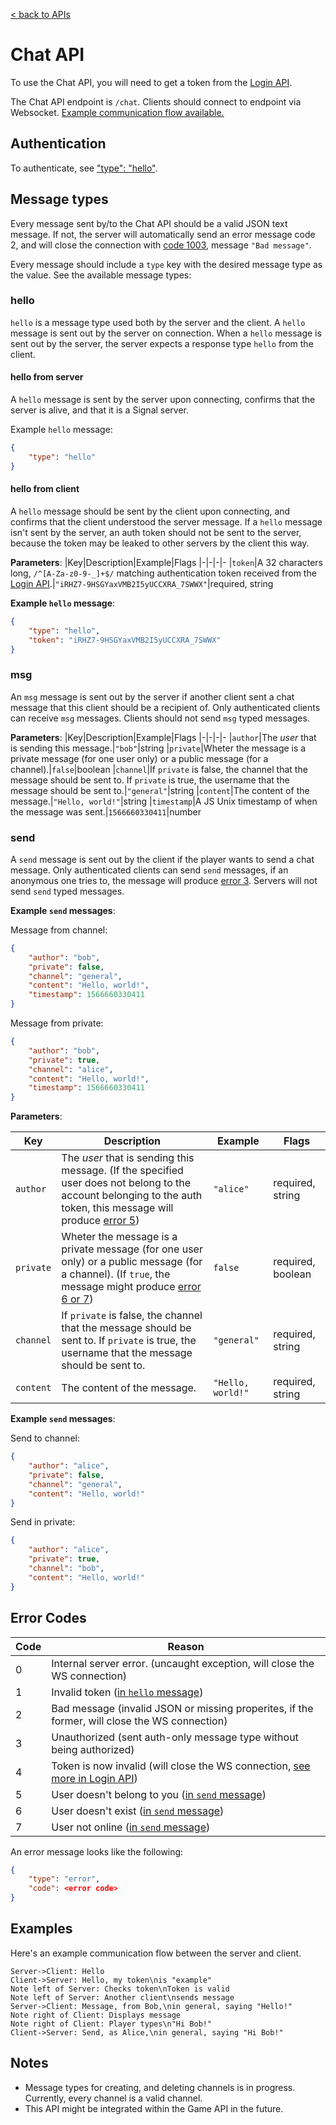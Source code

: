 [< back to APIs](../api.md)

# Chat API

To use the Chat API, you will need to get a token from the [Login API](login.md).

The Chat API endpoint is `/chat`. Clients should connect to endpoint via Websocket. [Example communication flow available.](#examples)

## Authentication
To authenticate, see ["type": "hello"](#hello).

## Message types

Every message sent by/to the Chat API should be a valid JSON text message. If not, the server will automatically send an error message code 2, and will close the connection with [code 1003](https://developer.mozilla.org/en-US/docs/Web/API/CloseEvent#Properties), message `"Bad message"`.

Every message should include a `type` key with the desired message type as the value. See the available message types:

### hello
`hello` is a message type used both by the server and the client. A `hello` message is sent out by the server on connection. When a `hello` message is sent out by the server, the server expects a response type `hello` from the client.

#### hello from server
A `hello` message is sent by the server upon connecting, confirms that the server is alive, and that it is a Signal server.

Example `hello` message:
```json
{
    "type": "hello"
}
```

#### hello from client
A `hello` message should be sent by the client upon connecting, and confirms that the client understood the server message. If a `hello` message isn't sent by the server, an auth token should not be sent to the server, because the token may be leaked to other servers by the client this way.

**Parameters**:
|Key|Description|Example|Flags
|-|-|-|-
|`token`|A 32 characters long, `/^[A-Za-z0-9-_]+$/` matching authentication token received from the [Login API](login.md).|`"iRHZ7-9HSGYaxVMB2I5yUCCXRA_7SWWX"`|required, string

**Example `hello` message**:
```json
{
    "type": "hello",
    "token": "iRHZ7-9HSGYaxVMB2I5yUCCXRA_7SWWX"
}
```

### msg

An `msg` message is sent out by the server if another client sent a chat message that this client should be a recipient of. Only authenticated clients can receive `msg` messages. Clients should not send `msg` typed messages.

**Parameters**:
|Key|Description|Example|Flags
|-|-|-|-
|`author`|The *user* that is sending this message.|`"bob"`|string
|`private`|Wheter the message is a private message (for one user only) or a public message (for a channel).|`false`|boolean
|`channel`|If `private` is false, the channel that the message should be sent to. If `private` is true, the username that the message should be sent to.|`"general"`|string
|`content`|The content of the message.|`"Hello, world!"`|string
|`timestamp`|A JS Unix timestamp of when the message was sent.|`1566660330411`|number

### send

A `send` message is sent out by the client if the player wants to send a chat message. Only authenticated clients can send `send` messages, if an anonymous one tries to, the message will produce [error 3](#error-codes). Servers will not send `send` typed messages.

**Example `send` messages**:

Message from channel:
```json
{
    "author": "bob",
    "private": false,
    "channel": "general",
    "content": "Hello, world!",
    "timestamp": 1566660330411
}
```

Message from private:
```json
{
    "author": "bob",
    "private": true,
    "channel": "alice",
    "content": "Hello, world!",
    "timestamp": 1566660330411
}
```

**Parameters**:

|Key|Description|Example|Flags
|-|-|-|-
|`author`|The *user* that is sending this message. (If the specified user does not belong to the account belonging to the auth token, this message will produce [error 5](#error-codes))|`"alice"`|required, string
|`private`|Wheter the message is a private message (for one user only) or a public message (for a channel). (If `true`, the message might produce [error 6 or 7](#error-codes))|`false`|required, boolean
|`channel`|If `private` is false, the channel that the message should be sent to. If `private` is true, the username that the message should be sent to.|`"general"`|required, string
|`content`|The content of the message.|`"Hello, world!"`|required, string

**Example `send` messages**:

Send to channel:
```json
{
    "author": "alice",
    "private": false,
    "channel": "general",
    "content": "Hello, world!"
}
```

Send in private:
```json
{
    "author": "alice",
    "private": true,
    "channel": "bob",
    "content": "Hello, world!"
}
```

## Error Codes

|Code|Reason
|-|-
|0|Internal server error. (uncaught exception, will close the WS connection)
|1|Invalid token ([in `hello` message](#hello))
|2|Bad message (invalid JSON or missing properites, if the former, will close the WS connection)
|3|Unauthorized (sent auth-only message type without being authorized)
|4|Token is now invalid (will close the WS connection, [see more in Login API](login.md#tokens))
|5|User doesn't belong to you ([in `send` message](#send))
|6|User doesn't exist ([in `send` message](#send))
|7|User not online ([in `send` message](#send))

An error message looks like the following:
```json
{
    "type": "error",
    "code": <error code>
}
```

## Examples

Here's an example communication flow between the server and client.

```sequence
Server->Client: Hello
Client->Server: Hello, my token\nis "example"
Note left of Server: Checks token\nToken is valid
Note left of Server: Another client\nsends message
Server->Client: Message, from Bob,\nin general, saying "Hello!"
Note right of Client: Displays message
Note right of Client: Player types\n"Hi Bob!"
Client->Server: Send, as Alice,\nin general, saying "Hi Bob!"
```

## Notes

 * Message types for creating, and deleting channels is in progress. Currently, every channel is a valid channel.
 * This API might be integrated within the Game API in the future.
